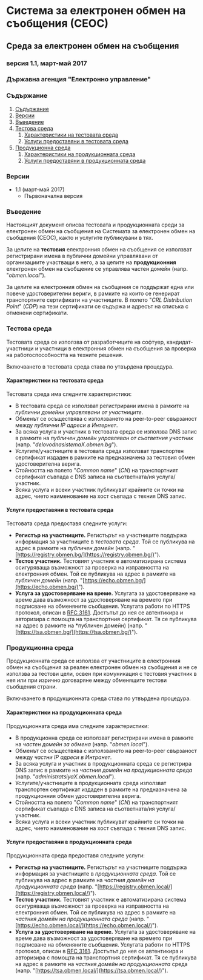 # Система за електронен обмен на съобщения (СЕОС)

## Среда за електронен обмен на съобщения

### версия 1.1, март-май 2017

### Държавна агенция "Електронно управление"

### Съдържание

1. [Съдържание](#съдържание)
2. [Версии](#версии)
3. [Въведение](#въведение)
4. [Тестова среда](#тестова-среда)
   1. [Характеристики на тестовата среда](#характеристики-на-тестовата-среда)
   2. [Услуги предоставяни в тестовата среда](#услуги-предоставяни-в-тестовата-среда)
5. [Продукционна среда](#продукционна-среда)
   1. [Характеристики на продукционната среда](#характеристики-на-продукционната-среда)
   2. [Услуги предоставяни в продукционната среда](#услуги-предоставяни-в-продукционната-среда)

### Версии

* 1.1 (март-май 2017)
  * Първоначална версия

### Въведение

Настоящият документ описва тестовата и продукционната среди за електронен обмен на съобщения на Системата за електронен обмен на съобщения
(СЕОС), както и услугите публикувани в тях.

За целите на **тестовия** електронния обмен на съобщения се използват регистрирани имена в публични домейни управлявани от организациите
участващи в него, а за целите на **продукционния** електронен обмен на съобщение се управлява частен домейн (напр. "*obmen.local*").

За целите на електронния обмен на съобщения се поддържат една или повече удостоверителни вериги, в рамките на които се генерират
транспортните сертификати на участниците. В полето "*CRL Distribution Point*" (*CDP*) на тези сертификати се съдържа и адресът на списъка с
отменени сертификати.

### Тестова среда

Тестовата среда се използва от разработчиците на софтуер, кандидат-участници и участници в електронния обмен на съобщения за проверка на
работоспособността на техните решения.

Включването в тестовата среда става по утвърдена процедура.

#### Характеристики на тестовата среда

Тестовата среда има следните характеристики:

* В тестовата среда се използват регистрирани имена в рамките на *публични домейни управлявани от участниците*.
* Обменът се осъществява с използването на peer-to-peer свързаност между *публични IP адреси в Интернет*.
* За всяка услуга и участник в тестовата среда се използва DNS запис в рамките на *публичен домейн управляван от съответния участник* (напр.
  "*delovodnasistemaX.obmen.bg*").
* Услугите/участниците в тестовата среда използват транспортен сертификат издаден в рамките на предназначена за тестовия обмен
  удостоверителна верига.
* Стойността на полето "*Common name*" (*CN*) на транспортният сертификат съвпада с DNS записа на съответната/ия услуга/участник.
* Всяка услуга и всеки участник публикуват крайните си точки на адрес, чието наименование на хост съвпада с техния DNS запис.

#### Услуги предоставяни в тестовата среда

Тестовата среда предоставя следните услуги:

* **Регистър на участниците.** Регистърът на участниците поддържа информация за участниците в *тестовата среда*. Той се публикува на
  адрес в рамките на *публичен домейн* (напр. "[https://registry.obmen.bg/](https://registry.obmen.bg/)").
* **Тестов участник.** Тестовият участник е автоматизирана система осигуряваща възможност за проверка на изправността на електронния обмен.
  Той се публикува на адрес в рамките на *публичен домейн* (напр. "[https://echo.obmen.bg/](https://echo.obmen.bg/)").
* **Услуга за удостоверяване на време.** Услугата за удостоверяване на време дава възможност за удостоверяване на времето при подписване
  на обменяните съобщения. Услугата работи по HTTPS протокол, описан в [RFC 3161](https://tools.ietf.org/html/rfc3161). Достъпът до нея се
  автентикира и авторизира с помощта на транспортния сертификат. Тя се публикува на адрес в рамките на *публичен домейн) (напр.
  "[https://tsa.obmen.bg/](https://tsa.obmen.bg/)").

### Продукционна среда

Продукционната среда се използва от участниците в електронния обмен на съобщения за реален електронен обмен на съобщения и не се използва за
тестови цели, освен при комуникация с тестовия участник в нея или при изрично договаряне между обменящите тестови съобщения страни.

Включването в продукционната среда става по утвърдена процедура.

#### Характеристики на продукционната среда

Продукционната среда има следните характеристики:

* В продукционна среда се използват регистрирани имена в рамките на *частен домейн за обмена* (напр. "*obmen.local*").
* Обменът се осъществява с използването на peer-to-peer свързаност между *частни IP адреси в Интранет*.
* За всяка услуга и участник в продукционната среда се регистрира DNS запис в рамките на *частния домейн на продукционната среда* (напр.
  "*administratsiyaX.obmen.local*").
* Услугите/участниците в продукционната среда използват транспортен сертификат издаден в рамките на предназначена за продукционния обмен
  удостоверителна верига.
* Стойността на полето "*Common name*" (*CN*) на транспортният сертификат съвпада с DNS записа на съответната/ия услуга/участник.
* Всяка услуга и всеки участник публикуват крайните си точки на адрес, чието наименование на хост съвпада с техния DNS запис.

#### Услуги предоставяни в продукционната среда

Продукционната среда предоставя следните услуги:

* **Регистър на участниците.** Регистърът на участниците поддържа информация за участниците в *продукционната среда*. Той се публикува на
  адрес в рамките на *частния домейн на продукционната среда* (напр. "[https://registry.obmen.local/](https://registry.obmen.local/)").
* **Тестов участник.** Тестовият участник е автоматизирана система осигуряваща възможност за проверка на изправността на електронния обмен.
  Той се публикува на адрес в рамките на *частния домейн на продукционната среда* (напр.
  "[https://echo.obmen.local/](https://echo.obmen.local/)").
* **Услуга за удостоверяване на време.** Услугата за удостоверяване на време дава възможност за удостоверяване на времето при подписване
  на обменяните съобщения. Услугата работи по HTTPS протокол, описан в [RFC 3161](https://tools.ietf.org/html/rfc3161). Достъпът до нея се
  автентикира и авторизира с помощта на транспортния сертификат. Тя се публикува на адрес в рамките на *частния домейн на продукционната*
  среда (напр. "[https://tsa.obmen.local/](https://tsa.obmen.local/)").
